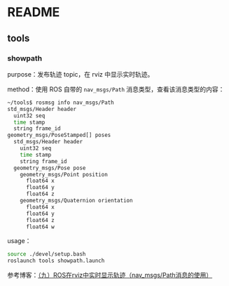 # README



## tools

### showpath

purpose：发布轨迹 topic，在 rviz 中显示实时轨迹。

method：使用 ROS 自带的 `nav_msgs/Path` 消息类型，查看该消息类型的内容：

```bash
~/tools$ rosmsg info nav_msgs/Path 
std_msgs/Header header
  uint32 seq
  time stamp
  string frame_id
geometry_msgs/PoseStamped[] poses
  std_msgs/Header header
    uint32 seq
    time stamp
    string frame_id
  geometry_msgs/Pose pose
    geometry_msgs/Point position
      float64 x
      float64 y
      float64 z
    geometry_msgs/Quaternion orientation
      float64 x
      float64 y
      float64 z
      float64 w

```

usage：

```bash
source ./devel/setup.bash
roslaunch tools showpath.launch
```

参考博客：[（九）ROS在rviz中实时显示轨迹（nav_msgs/Path消息的使用）](https://blog.csdn.net/ktigerhero3/article/details/70256437)

